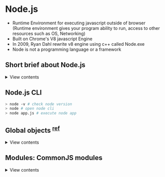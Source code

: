 # Node.js

- Runtime Environment for executing javascript outside of browser (Runtime environment gives your program ability to run, access to other resources such as OS, Networking)
- Built on Chrome's V8 javascript Engine
- In 2009, Ryan Dahl rewrite v8 engine using c++ called Node.exe
- Node is not a programming language or a framework

## Short brief about Node.js

<details>
<summary>View contents</summary>

#### Used for

- Highly-scalable, data-intensive and real-time apps

#### Node Architecture

```
JS CODE ----> JS ENGINE ----> MACHINE CODE

edge - Chakra
Firefox - SpiderMonkey
Chrome - v8
```

#### How Node works?

- Node.js is non-blocking asynchronous (single threaded)

#### Good for <sup>[ref](https://stackoverflow.com/questions/61421370/what-is-the-meaning-of-i-o-intensive-in-node-js)</sup>

Node.js is ideal for I/O-intensive apps. Node.js performs best when your application is not CPU intensive and instead spends most of its time doing I/O (input/output) tasks such as reading/writing to a database, read/writing from files, reading/sending network data and so on.

Web server's primary job is responding to http requests which are usually requests for data, most web servers spend most of their time fetching things, reading and writing things and sending things which are all I/O tasks. In the node.js design, all these I/O tasks happen asynchronously in a non-blocking fashion and they use events to signal when those operations complete. This is where the phrase "event-driven design" comes from when describing node.js. It so happens that this makes node.js very efficient at handling things that involve primarily I/O. This is what a simple implementation of node.js does best. And, it generally does it better than a purely threaded server design that devotes an OS thread to every currently in-flight I/O operation (the original design for many server frameworks).

If you do have CPU intensive things (major calculations, image processing, heavy crypto operations, etc...) and you do them very often or they take very long, then you will be best served if you put those tasks in a Worker Thread or in another process and communicate back and forth between the main process in node.js and this worker to get that CPU-intensive work done. It used to be that node.js didn't have Worker Threads which made this task a little more complicated where you often had to use one or more additional processes (either via clustering or additional dedicated processes) in order to handle this CPU-intensive work, but now you can use Worker Threads which can be a bit more convenient.

For example, I have a server task that requires a very heavy amount of crypto (performing a billion crypto operations). If I put that in the main node.js thread, that essentially blocks the event loop so my server can't process other requests while that heavy duty crypto operation is running which would ruin the responsiveness of my server.

But, I was able to move the crypto work to a worker thread (actually to several worker threads) and then can crunch away on the crypto while my main thread stays nice and lively to handle other, unrelated incoming requests in a timely fashion.

</details>

## Node.js CLI

```bash
> node -v # check node version
> node # open node cli
> node app.js # execute node app
```

## Global objects <sup>[ref](https://nodejs.org/api/globals.html)

<details>
<summary>View contents</summary>

These global objects are available in all modules.

- **\_\_dirname**

<details>
<summary>View contents</summary>

The directory name of the current module. This is the same as the path.dirname() of the `__filename`.

Example: running node example.js from /Users/mjr

```js
console.log(__dirname);
// Prints: /Users/mjr
console.log(path.dirname(__filename));
// Prints: /Users/mjr
```

</details>

- **\_\_filename**

<details>
<summary>View contents</summary>

The file name of the current module. This is the current module file's absolute path with symlinks resolved.

Example:

Running node example.js from /Users/mjr

```js
console.log(__filename);
// Prints: /Users/mjr/example.js
console.log(__dirname);
// Prints: /Users/mjr
```

</details>

- **exports**

<details>
<summary>View contents</summary>

The exports variable is available within a module's file-level scope, and is assigned the value of module.exports before the module is evaluated.

```js
module.exports.hello = true; // Exported from require of module
exports = { hello: false }; // Not exported, only available in the module
module.exports = exports = function Constructor() {}; // reassign exports
```

</details>

- **module**

<details>
<summary>View contents</summary>

A reference to the current module. In particular, module.exports is used for defining what a module exports and makes available through require().

</details>

- **require**

<details>
<summary>View contents</summary>

Used to import modules, JSON, and local files. Modules can be imported from node_modules. Local modules and JSON files can be imported using a relative path (e.g. ./, ./foo, ./bar/baz, ../foo) that will be resolved against the directory named by `__dirname` (if defined) or the current working directory.

```js
// Importing a local module with a path relative to the `__dirname` or current
// working directory. (On Windows, this would resolve to .\path\myLocalModule.)
const myLocalModule = require("./path/myLocalModule");

// Importing a JSON file:
const jsonData = require("./path/filename.json");

// Importing a module from node_modules or Node.js built-in module:
const crypto = require("crypto");
```

</details>

- **process**: info about env where the program is being executed.

</details>

## Modules: CommonJS modules

<details>
<summary>View contents</summary>

In the Node.js module system, each file is treated as a separate module.

Example:

`circle.js`

```js
// Local variable
const { PI } = Math;

const area = (r) => PI * r ** 2;
exports.area = area;
exports.circumference = (r) => 2 * PI * r;

// Shareable variable
exports.variable = "hello";
// module.exports = { area, circumference, variable };
```

`app.js`

```js
const circle = require("./circle.js");

// cherry-pick import - possible for both exports and module.exports
// const {area, variable} = require("./circle.js")

console.log(circle.area(4));
console.log(circle.variable);
```

`app.js` loads the module `circle.js` that is in the same directory as `app.js`.

Variables local to the module will be private, because the module is wrapped in a function by Node.js (module wrapper). In this example, the variable PI is private to circle.js.

Different types of module formats:

1. CommonJS(CJS) - `require` and `module.exports`
2. ES Module(ESM) of ES6(ES2015) - `import` and `export`

#### Built-in Modules

<details>
<summary>View contents</summary>

1. **OS**

<details>
<summary>View contents</summary>

The os module provides operating system-related utility methods and properties. It can be accessed using:

```js
const os = require("os");
```

`os.userInfo([options])`

Returns information about the currently effective user.

`os.uptime()`

Returns the system uptime in seconds.

`os.type()` - os name
`os.release()` - os release
`os.totalmem()` - os total memory
`os.freemem()` - os free memory

</details>

2. **PATH**

<details>
<summary>View contents</summary>

The path module provides utilities for working with file and directory paths. It can be accessed using:

```js
const path = require("path");
```

`path.sep` - returns separator, e.g., '/'

`path.basename(path[,ext])`

The path.basename() method returns the last portion of a path, similar to the Unix basename command. Trailing directory separators are ignored.

```js
path.basename("/foo/bar/baz/asdf/quux.html");
// Returns: 'quux.html'

path.basename("/foo/bar/baz/asdf/quux.html", ".html");
// Returns: 'quux'
```

`path.dirname(path)`

The path.dirname() method returns the directory name of a path, similar to the Unix dirname command. Trailing directory separators are ignored.

```js
path.dirname("/foo/bar/baz/asdf/quux");
// Returns: '/foo/bar/baz/asdf'
```

`path.extname(path)`

The path.extname() method returns the extension of the path, from the last occurrence of the . (period) character to end of string in the last portion of the path. If there is no . in the last portion of the path, or if there are no . characters other than the first character of the basename of path, an empty string is returned.

```js
path.extname("index.html");
// Returns: '.html'

path.extname("index.coffee.md");
// Returns: '.md'

path.extname("index.");
// Returns: '.'

path.extname("index");
// Returns: ''

path.extname(".index");
// Returns: ''

path.extname(".index.md");
// Returns: '.md'
```

`path.join([...paths])`

The path.join() method joins all given path segments together using the platform-specific separator as a delimiter, then normalizes the resulting path.

```js
path.join("/foo", "bar", "baz/asdf", "quux", "..");
// Returns: '/foo/bar/baz/asdf'

path.join("foo", {}, "bar");
// Throws 'TypeError: Path must be a string. Received {}'
```

`path.resolve([...paths])`

The path.resolve() method resolves a sequence of paths or path segments into an absolute path.

If no path segments are passed, path.resolve() will return the absolute path of the current working directory.

```js
path.resolve("/foo/bar", "./baz");
// Returns: '/foo/bar/baz'

path.resolve("/foo/bar", "/tmp/file/");
// Returns: '/tmp/file'

path.resolve("wwwroot", "static_files/png/", "../gif/image.gif");
// If the current working directory is /home/myself/node,
// this returns '/home/myself/node/wwwroot/static_files/gif/image.gif'

path.resolve(__dirname, "content");
// __dirname returns current directory
```

</details>

3. **FS** <sup>[ref](https://nodejs.org/api/fs.html)</sup>

<details>
<summary>View contents</summary>

The fs module enables interacting with the file system in a way modeled on standard POSIX functions.

To use the promise-based APIs:

```js
import * as fs from "fs/promises";
// const fs = require('fs/promises')
```

To use the callback and sync APIs:

```js
import * as fs from "fs";
// const fs = require('fs')
```

All file system operations have synchronous, callback, and promise-based forms, and are accessible using both CommonJS syntax and ES6 Modules (ESM).

Promise example

```js
import { unlink } from "fs/promises";
// const { unlink } = require('fs/promises')

try {
  await unlink("/tmp/hello");
  console.log("successfully deleted /tmp/hello");
} catch (error) {
  console.error("there was an error:", error.message);
}
```

Callback example

```js
import { unlink } from "fs";

unlink("/tmp/hello", (err) => {
  if (err) throw err;
  console.log("successfully deleted /tmp/hello");
});
```

Synchronous example

The synchronous APIs block the Node.js event loop and further JavaScript execution until the operation is complete.

```js
import { unlinkSync } from "fs";

try {
  unlinkSync("/tmp/hello");
  console.log("successfully deleted /tmp/hello");
} catch (err) {
  // handle the error
}
```

#### Read files

```js
import { readFile } from "fs/promises";
import path from "path";

try {
  const filePath = path.resolve(__dirname, "hello.txt");
  const data = await readFile(filePath);
  console.log(data);
} catch (error) {
  console.log("error message: ", error.message);
}
```

```js
const fs = require("fs");
const path = require("path");

const filePath = path.resolve(__dirname, "hello.txt");
fs.readFile(filePath, "utf-8", (err, data) => {
  if (err) {
    console.log("error message: ", err.message);
  }

  console.log(data);
});
```

#### Create files

- `fs.appendFile()` - If the file does not exist, the file will be created (e.g. appendFile('message.txt', 'data to append', 'utf8', callback))

```js
const fs = require("fs");
const path = require("path");

const filePath = path.resolve(__dirname, "hello2.txt");
const contents = "Nice to meet you!";
fs.appendFile(filePath, contents, "utf-8", (err) => {
  if (err) {
    console.log("error message: ", err.message);
  }

  console.log("saved");
});
```

- `fs.open()` - To create file, to write to a file or to read a file

```
fs.open(filename, flags, [mode], callback)
```

| flags | description                                                                |
| ----- | -------------------------------------------------------------------------- |
| r     | To open file to read and throws exception if file doesn’t exists.          |
| r+    | Open file to read and write. Throws exception if file doesn’t exists.      |
| rs+   | Open file in synchronous mode to read and write.                           |
| w     | Open file for writing. File is created if it doesn’t exists.               |
| wx    | It is same as ‘w’ but fails if path exists.                                |
| w+    | Open file to read and write. File is created if it doesn’t exists.         |
| wx+   | It is same as ‘w+’ but fails if path exists.                               |
| a     | Open file to append. File is created if it doesn’t exists.                 |
| ax    | It is same as ‘a’ but fails if path exists.                                |
| a+    | Open file for reading and appending. File is created if it doesn’t exists. |
| ax+   | It is same as ‘a+’ but fails if path exists.                               |

```js
const fs = require("fs");
const path = require("path");

const filePath = path.resolve(__dirname, "hello2.txt");
fs.open(filePath, "w", (err, file) => {
  if (err) throw err;

  console.log(file);
});
```

- `fs.writeFile()` - replaces the specified file and content if it exists. If the file does not exist, a new file, containing the specified content, will be created

```js
const fs = require("fs");
const path = require("path");

const filePath = path.resolve(__dirname, "hello2.txt");
fs.writeFile(filePath, "Hello content!", (err) => {
  if (err) throw err;

  console.log("Saved!");
});
```

#### Update files

- `fs.appendFile()` - appends the specified content at the end of the specified file

```js
const fs = require("fs");
const path = require("path");

const filePath = path.resolve(__dirname, "hello2.txt");
const data = "This is my text.";
fs.appendFile(filePath, data, (err) => {
  if (err) throw err;

  console.log("Updated!");
});
```

- `fs.writeFile()` - replaces the specified file and content

```js
const fs = require("fs");
const path = require("path");

const filePath = path.resolve(__dirname, "hello2.txt");
const data = "This is my text.";

fs.writeFile(filePath, data, function (err) {
  if (err) throw err;

  console.log("Replaced!");
});
```

#### Delete files

- `fs.unlink()` - deletes the specified file

```js
const fs = require("fs");
const path = require("path");

const filePath = path.resolve(__dirname, "hello2.txt");

fs.unlink(filePath, (err) => {
  if (err) throw err;

  console.log("File deleted!");
});
```

#### Rename files

- `fs.rename()` - renames the specified file

```js
const fs = require("fs");
const path = require("path");

const oldPath = path.resolve(__dirname, "hello2.txt");
const newPath = path.resolve(__dirname, "hello.txt");

fs.rename(oldPath, newPath, (err) => {
  if (err) throw err;

  console.log("File Renamed!");
});
```

</details>

4. **HTTP**

<details>
<summary>View contents</summary>

> allows Node.js to transfer data over the Hyper Text Transfer Protocol (HTTP)

#### Create an HTTP server

The HTTP module can create an HTTP server that listens to server ports and gives a response back to the client.

`createServer()` method is used create an HTTP server:

```js
const http = require("http");

// create a server object
http
  // req argument that represents the request from the client
  .createServer((req, res) => {
    res.writeHead(200, { "Content-Type": "applications/json" }); // the first argument is the status code, 200 means that all is OK, the second argument is an object containing the response headers
    res.write("Hello World\n"); // write a response to the client
    res.write(req.url); // "url" which holds the part of the url that comes after the domain name
    res.end(); // end the response
  })
  .listen(5000); // the server object listens on prot 5000
```

The function passed into the http.createServer() method, will be executed when someone tries to access the computer on port 8080 (e.g. http://localhost:5000).

</details>

5. Events

<details>
<summary>View contents</summary>

> create-, fire-, and listen for- your own events

```js
const events = require("events");
const eventEmitter = new events.EventEmitter();

//Create an event handler:
const myEventHandler = function () {
  console.log("I hear a scream!");
};

//Assign the event handler to an event:
eventEmitter.on("scream", myEventHandler);

//Fire the 'scream' event:
eventEmitter.emit("scream");
```

</details>

</details>

</details>
